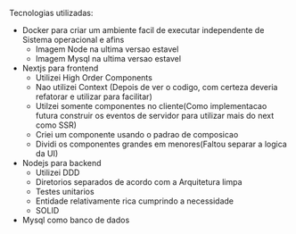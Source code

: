 Tecnologias utilizadas:

- Docker para criar um ambiente facil de executar independente de Sistema operacional e afins
   - Imagem Node na ultima versao estavel
   - Imagem Mysql na ultima versao estavel
- Nextjs para frontend
   - Utilizei High Order Components
   - Nao utilizei Context (Depois de ver o codigo, com certeza deveria refatorar e utilizar para facilitar)
   - Utilzei somente componentes no cliente(Como implementacao futura construir os eventos de servidor para utilizar mais do next como SSR)
   - Criei um componente usando o padrao de composicao
   - Dividi os componentes grandes em menores(Faltou separar a logica da UI)
- Nodejs para backend
   - Utilizei DDD
   - Diretorios separados de acordo com a Arquitetura limpa
   - Testes unitarios
   - Entidade relativamente rica cumprindo a necessidade
   - SOLID
- Mysql como banco de dados
